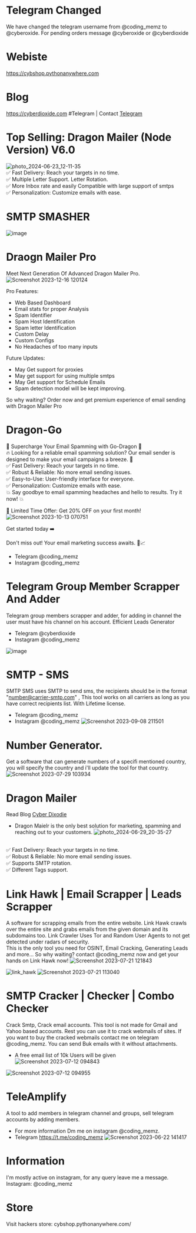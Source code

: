 # Telegram Changed
We have changed the telegram username from @coding_memz to @cyberoxide. For pending orders message @cyberoxide or @cyberdioxide
# Webiste
https://cybshop.pythonanywhere.com
# Blog
https://cyberdioxide.com
#Telegram | Contact
[Telegram](https://www.cyberdioxide.com/p/contact.html)
# Top Selling: Dragon Mailer (Node Version) V6.0
![photo_2024-06-23_12-11-35](https://github.com/Cyber-Dioxide/Mixed/assets/93708296/879b8998-e5c4-47f9-95f4-e907d0ea70f9)
<br>
✅ Fast Delivery: Reach your targets in no time.<br>
✅ Multiple Letter Support. Letter Rotation.<br>
✅ More Inbox rate and easily Compatible with large support of smtps<br>
✅ Personalization: Customize emails with ease.
<br>
# SMTP SMASHER
![image](https://github.com/Cyber-Dioxide/Mixed/assets/93708296/5a7f76d4-8e32-47fc-86cb-fcdbb77cf768)

# Draogn Mailer Pro
Meet Next Generation Of Advanced Dragon Mailer Pro.
![Screenshot 2023-12-16 120124](https://github.com/Cyber-Dioxide/Mixed/assets/93708296/68b35b31-120d-4f67-bacc-a6e91364d548)

Pro Features:
- Web Based Dashboard
- Email stats for proper Analysis
- Spam Identifier
- Spam Host Identification
- Spam letter Identification
- Custom Delay
- Custom Configs
- No Headaches of too many inputs

Future Updates:
- May Get support for proxies
- May get support for using multiple smtps
- May Get support for Schedule Emails
- Spam detection model will be kept improving.

So why waiting? Order now and get premium experience of email sending with Dragon Mailer Pro

# Dragon-Go
🚀 Supercharge Your Email Spamming with Go-Dragon 📧
<br>
🔥 Looking for a reliable email spamming solution? Our email sender is designed to make your email campaigns a breeze. 💌
<br>
✅ Fast Delivery: Reach your targets in no time.<br>
✅ Robust & Reliable: No more email sending issues.<br>
✅ Easy-to-Use: User-friendly interface for everyone.<br>
✅ Personalization: Customize emails with ease.
<br>
💥 Say goodbye to email spamming headaches and hello to results. Try it now! 💥<br>

📆 Limited Time Offer: Get 20% OFF on your first month!<br>
![Screenshot 2023-10-13 070751](https://github.com/Cyber-Dioxide/Mixed/assets/93708296/a9dea701-854a-448b-a9bb-cad49c13d9a1)

Get started today ➡️ <br>


Don't miss out! Your email marketing success awaits. 💪📈<br>
* Telegram @coding_memz
* Instagram @coding_memz

# Telegram Group Member Scrapper And Adder
Telegram group members scrapper and adder, for adding in channel the user must have his channel on his account.
Efficient Leads Generator

* Telegram @cyberdioxide
* Instagram @coding_memz


![image](https://github.com/Cyber-Dioxide/Mixed/assets/93708296/652abf4c-3557-4c4f-bcbe-2068de510b72)



# SMTP - SMS
SMTP SMS uses SMTP to send sms, the recipients should be in the format "number@carrier-smtp.com" , This tool works on all carriers as long as you have correct recipients list. With Lifetime license.
* Telegram @coding_memz
* Instagram @coding_memz
![Screenshot 2023-09-08 211501](https://github.com/Cyber-Dioxide/Mixed/assets/93708296/9367dcd0-0701-4394-8d1c-e1c163756bf2)

# Number Generator.
Get a software that can generate numbers of a specifi mentioned country, you will specify the country and i'll update the tool for that country.
![Screenshot 2023-07-29 103934](https://github.com/Cyber-Dioxide/Mixed/assets/93708296/4b026902-28ce-4c8c-9883-df99ab6b83f4)

# Dragon Mailer
Read Blog [Cyber Dixodie](https://www.cyberdioxide.com/2023/11/how-to-send-bulk-emails-marketing.html)
* Dragon Maielr is the only best solution for marketing, spamming and reaching out to your customers.
![photo_2024-06-29_20-35-27](https://github.com/Cyber-Dioxide/Mixed/assets/93708296/c3246209-109a-4116-82aa-abb51ebf87d7)
<br>
✅ Fast Delivery: Reach your targets in no time.<br>
✅ Robust & Reliable: No more email sending issues.<br>
✅ Supports SMTP rotation.<br>
✅ Different Tags support.
<br>


# Link Hawk | Email Scrapper | Leads Scrapper
A software for scrapping emails from the entire website. Link Hawk crawls over the entire site and grabs emails from the given domain and its subdomains too.
Link Crawler Uses Tor and Random User Agents to not get detected under radars of security. 
<br>
This is the only tool you need for OSINT, Email Cracking, Generating Leads and more... So why waiting? contact @coding_memz now and get your hands on Link Hawk now!
![Screenshot 2023-07-21 121843](https://github.com/Cyber-Dioxide/Mixed/assets/93708296/68ba3581-aecb-49a9-97cb-55820fd6ee84)

![link_hawk](https://github.com/Cyber-Dioxide/Mixed/assets/93708296/f0beedad-f98e-4d50-975f-07c7186ee943)
![Screenshot 2023-07-21 113040](https://github.com/Cyber-Dioxide/Mixed/assets/93708296/9c09ca5a-9d03-4f1d-a07b-452f6e39f8db)

# SMTP Cracker | Checker | Combo Checker
Crack Smtp, Crack email accounts. This tool is not made for Gmail and Yahoo based accounts. Rest you can use it to crack webmails of sites. If you want to buy the cracked webmails contact me on telegram @coding_memz. You can send Buk emails with it without attachments.

* A free email list of 10k Users will be given
![Screenshot 2023-07-12 094843](https://github.com/Cyber-Dioxide/Mixed/assets/93708296/fc92554d-c0b7-423c-95cf-cdfb6461a219)

![Screenshot 2023-07-12 094955](https://github.com/Cyber-Dioxide/Mixed/assets/93708296/6f947f3c-ea8b-4a04-835e-fbc8637d4598)

# TeleAmplify
A tool to add members in telegram channel and groups, sell telegram accounts by adding members.
* For more information Dm me on instagram @coding_memz.
* Telegram https://t.me/coding_memz
![Screenshot 2023-06-22 141417](https://github.com/Cyber-Dioxide/Mixed/assets/93708296/db7a1c09-f367-4d38-8136-5d56462ff516)

# Information
I'm mostly active on instagram, for any query leave me a message. Instagram: @coding_memz

# Store
Visit hackers store: cybshop.pythonanywhere.com/

